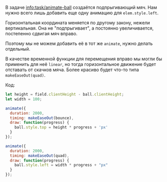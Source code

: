 В задаче <info:task/animate-ball> создаётся подпрыгивающий мяч. Нам нужно всего лишь добавить еще одну анимацию для `elem.style.left`.

Горизонтальная координата меняется по другому закону, нежели вертикальная. Она не "подпрыгивает", а постоянно увеличивается, постепенно сдвигая мяч вправо.

Поэтому мы не можем добавить её в тот же `animate`, нужно делать отдельный.

В качестве временной функции для перемещения вправо мы могли бы применить для неё `linear`, но тогда горизонтальное движение будет отставать от скачков мяча. Более красиво будет что-то типа `makeEaseOut(quad)`.

Код:

```js
let height = field.clientHeight - ball.clientHeight;
let width = 100;

animate({
  duration: 2000,
  timing: makeEaseOut(bounce),
  draw: function(progress) {
    ball.style.top = height * progress + 'px'
  }
});

animate({
  duration: 2000,
  timing: makeEaseOut(quad),
  draw: function(progress) {
    ball.style.left = width * progress + "px"
  }
});
```

